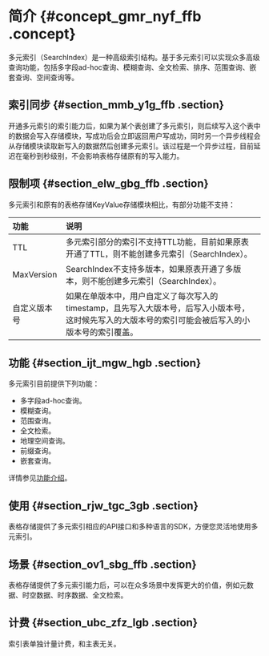 # 简介 {#concept_gmr_nyf_ffb .concept}

多元索引（SearchIndex）是一种高级索引结构。基于多元索引可以实现众多高级查询功能，包括多字段ad-hoc查询、模糊查询、全文检索、排序、范围查询、嵌套查询、空间查询等。

## 索引同步 {#section_mmb_y1g_ffb .section}

开通多元索引的索引能力后，如果为某个表创建了多元索引，则后续写入这个表中的数据会写入存储模块，写成功后会立即返回用户写成功，同时另一个异步线程会从存储模块读取新写入的数据然后创建多元索引。该过程是一个异步过程，目前延迟在毫秒到秒级别，不会影响表格存储原有的写入能力。

## 限制项 {#section_elw_gbg_ffb .section}

多元索引和原有的表格存储KeyValue存储模块相比，有部分功能不支持：

|功能|说明|
|:-|:-|
|TTL|多元索引部分的索引不支持TTL功能，目前如果原表开通了TTL，则不能创建多元索引（SearchIndex）。|
|MaxVersion|SearchIndex不支持多版本，如果原表开通了多版本，则不能创建多元索引（SearchIndex）。|
|自定义版本号|如果在单版本中，用户自定义了每次写入的timestamp，且先写入大版本号，后写入小版本号，这时候先写入的大版本号的索引可能会被后写入的小版本号的索引覆盖。|

## 功能 {#section_ijt_mgw_hgb .section}

多元索引目前提供下列功能：

-   多字段ad-hoc查询。
-   模糊查询。
-   范围查询。
-   全文检索。
-   地理空间查询。
-   前缀查询。
-   嵌套查询。

详情参见[功能介绍](intl.zh-CN/产品功能/多元索引/功能介绍.md)。

## 使用 {#section_rjw_tgc_3gb .section}

表格存储提供了多元索引相应的API接口和多种语言的SDK，方便您灵活地使用多元索引。

## 场景 {#section_ov1_sbg_ffb .section}

表格存储提供了多元索引能力后，可以在众多场景中发挥更大的价值，例如元数据、时空数据、时序数据、全文检索。

## 计费 {#section_ubc_zfz_lgb .section}

索引表单独计量计费，和主表无关。


